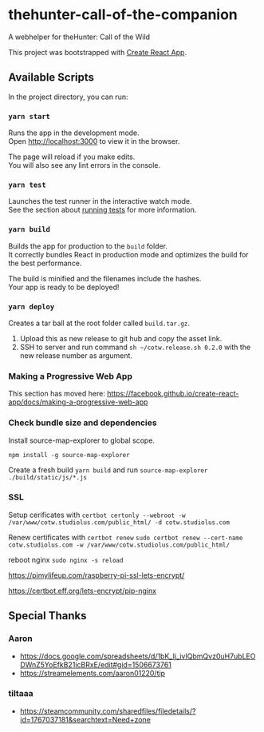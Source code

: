 # thehunter-call-of-the-companion

A webhelper for theHunter: Call of the Wild

This project was bootstrapped with [Create React App](https://github.com/facebook/create-react-app).

## Available Scripts

In the project directory, you can run:

### `yarn start`

Runs the app in the development mode.<br />
Open [http://localhost:3000](http://localhost:3000) to view it in the browser.

The page will reload if you make edits.<br />
You will also see any lint errors in the console.

### `yarn test`

Launches the test runner in the interactive watch mode.<br />
See the section about [running tests](https://facebook.github.io/create-react-app/docs/running-tests) for more information.

### `yarn build`

Builds the app for production to the `build` folder.<br />
It correctly bundles React in production mode and optimizes the build for the best performance.

The build is minified and the filenames include the hashes.<br />
Your app is ready to be deployed!

### `yarn deploy`

Creates a tar ball at the root folder called `build.tar.gz`.

1. Upload this as new release to git hub and copy the asset link.
2. SSH to server and run command `sh ~/cotw.release.sh 0.2.0` with the new release number as argument.

### Making a Progressive Web App

This section has moved here: https://facebook.github.io/create-react-app/docs/making-a-progressive-web-app

### Check bundle size and dependencies

Install source-map-explorer to global scope.

`npm install -g source-map-explorer`

Create a fresh build `yarn build` and run `source-map-explorer ./build/static/js/*.js`

### SSL

Setup cerificates with `certbot certonly --webroot -w /var/www/cotw.studiolus.com/public_html/ -d cotw.studiolus.com`

Renew certificates with `certbot renew` `sudo certbot renew --cert-name cotw.studiolus.com -w /var/www/cotw.studiolus.com/public_html/`

reboot nginx `sudo nginx -s reload`

https://pimylifeup.com/raspberry-pi-ssl-lets-encrypt/

https://certbot.eff.org/lets-encrypt/pip-nginx

## Special Thanks

### Aaron

- https://docs.google.com/spreadsheets/d/1bK_Ij_ivIQbmQvz0uH7ubLEODWnZ5YoEfkB21icBRxE/edit#gid=1506673761
- https://streamelements.com/aaron01220/tip

### tiltaaa

- https://steamcommunity.com/sharedfiles/filedetails/?id=1767037181&searchtext=Need+zone
